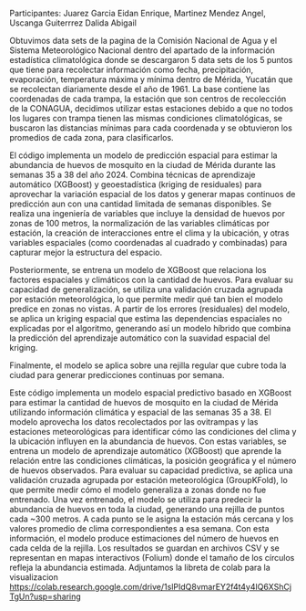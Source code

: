 Participantes:
Juarez Garcia Eidan Enrique, Martinez Mendez Angel, Uscanga Guiterrrez Dalida Abigail 

Obtuvimos data sets de la pagina de la  Comisión Nacional de Agua y el Sistema Meteorológico Nacional dentro del apartado de la información estadística climatológica donde se descargaron 5 data sets de los 5 puntos que tiene para recolectar información como fecha, precipitación, evaporación, temperatura máxima y mínima dentro de Mérida, Yucatán que se recolectan diariamente desde el año de 1961. La base contiene las coordenadas de cada trampa, la estación que son centros de recolección de la CONAGUA, decidimos utilizar estas estaciones debido a que no todos los lugares con trampa tienen las mismas condiciones climatológicas, se buscaron las distancias mínimas para cada coordenada y se obtuvieron los promedios de cada zona, para clasificarlos.

El código implementa un modelo de predicción espacial para estimar la abundancia de huevos de mosquito en la ciudad de Mérida durante las semanas 35 a 38 del año 2024. Combina técnicas de aprendizaje automático (XGBoost) y geoestadística (kriging de residuales) para aprovechar la variación espacial de los datos y generar mapas continuos de predicción aun con una cantidad limitada de semanas disponibles. Se realiza una ingeniería de variables que incluye la densidad de huevos por zonas de 100 metros, la normalización de las variables climáticas por estación, la creación de interacciones entre el clima y la ubicación, y otras variables espaciales (como coordenadas al cuadrado y combinadas) para capturar mejor la estructura del espacio.

Posteriormente, se entrena un modelo de XGBoost que relaciona los factores espaciales y climáticos con la cantidad de huevos. Para evaluar su capacidad de generalización, se utiliza una validación cruzada agrupada por estación meteorológica, lo que permite medir qué tan bien el modelo predice en zonas no vistas. A partir de los errores (residuales) del modelo, se aplica un kriging espacial que estima las dependencias espaciales no explicadas por el algoritmo, generando así un modelo híbrido que combina la predicción del aprendizaje automático con la suavidad espacial del kriging.

Finalmente, el modelo se aplica sobre una rejilla regular que cubre toda la ciudad para generar predicciones continuas por semana.

Este código implementa un modelo espacial predictivo basado en XGBoost para estimar la cantidad de huevos de mosquito en la ciudad de Mérida utilizando información climática y espacial de las semanas 35 a 38. El modelo aprovecha los datos recolectados por las ovitrampas y las estaciones meteorológicas para identificar cómo las condiciones del clima y la ubicación influyen en la abundancia de huevos. Con estas variables, se entrena un modelo de aprendizaje automático (XGBoost) que aprende la relación entre las condiciones climáticas, la posición geográfica y el número de huevos observados. Para evaluar su capacidad predictiva, se aplica una validación cruzada agrupada por estación meteorológica (GroupKFold), lo que permite medir cómo el modelo generaliza a zonas donde no fue entrenado.  Una vez entrenado, el modelo se utiliza para predecir la abundancia de huevos en toda la ciudad, generando una rejilla de puntos cada ~300 metros. A cada punto se le asigna la estación más cercana y los valores promedio de clima correspondientes a esa semana. Con esta información, el modelo produce estimaciones del número de huevos en cada celda de la rejilla. Los resultados se guardan en archivos CSV y se representan en mapas interactivos (Folium) donde el tamaño de los círculos refleja la abundancia estimada.
Adjuntamos la libreta de colab para la visualizacion 
https://colab.research.google.com/drive/1slPIdQ8vmarEY2f4t4y4lQ6XShCjTgUn?usp=sharing
